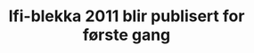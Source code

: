 ---
title: Ifi-blekka 2011 blir publisert for første gang
tags: ifi-blekka, minor
year: 2010
view: none
---